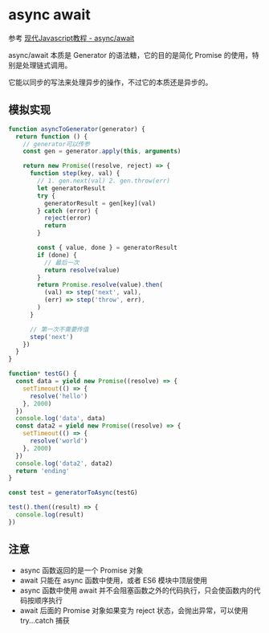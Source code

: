 # async await

参考 [现代Javascript教程 - async/await](https://zh.javascript.info/async-await)

async/await 本质是 Generator 的语法糖，它的目的是简化 Promise 的使用，特别是处理链式调用。

它能以同步的写法来处理异步的操作，不过它的本质还是异步的。

## 模拟实现

```javascript
function asyncToGenerator(generator) {
  return function () {
    // generator可以传参
    const gen = generator.apply(this, arguments)

    return new Promise((resolve, reject) => {
      function step(key, val) {
        // 1. gen.next(val) 2. gen.throw(err)
        let generatorResult
        try {
          generatorResult = gen[key](val)
        } catch (error) {
          reject(error)
          return
        }

        const { value, done } = generatorResult
        if (done) {
          // 最后一次
          return resolve(value)
        }
        return Promise.resolve(value).then(
          (val) => step('next', val),
          (err) => step('throw', err),
        )
      }

      // 第一次不需要传值
      step('next')
    })
  }
}

function* testG() {
  const data = yield new Promise((resolve) => {
    setTimeout(() => {
      resolve('hello')
    }, 2000)
  })
  console.log('data', data)
  const data2 = yield new Promise((resolve) => {
    setTimeout(() => {
      resolve('world')
    }, 2000)
  })
  console.log('data2', data2)
  return 'ending'
}

const test = generatorToAsync(testG)

test().then((result) => {
  console.log(result)
})
```

## 注意

- async 函数返回的是一个 Promise 对象
- await 只能在 async 函数中使用，或者 ES6 模块中顶层使用
- async 函数中使用 await 并不会阻塞函数之外的代码执行，只会使函数内的代码按顺序执行
- await 后面的 Promise 对象如果变为 reject 状态，会抛出异常，可以使用 try...catch 捕获

